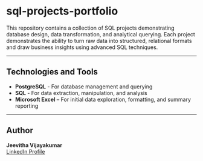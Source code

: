 # sql-projects-portfolio

This repository contains a collection of SQL projects demonstrating database design, data transformation, and analytical querying. 
Each project demonstrates the ability to turn raw data into structured, relational formats and draw business insights using advanced SQL techniques.

-----

## Technologies and Tools
- **PostgreSQL** - For database management and querying  
- **SQL** - For data extraction, manipulation, and analysis
- **Microsoft Excel** – For initial data exploration, formatting, and summary reporting

-----



## Author
**Jeevitha Vijayakumar**  
[LinkedIn Profile](https://www.linkedin.com/in/jeevitha-vijayakumar/) 
